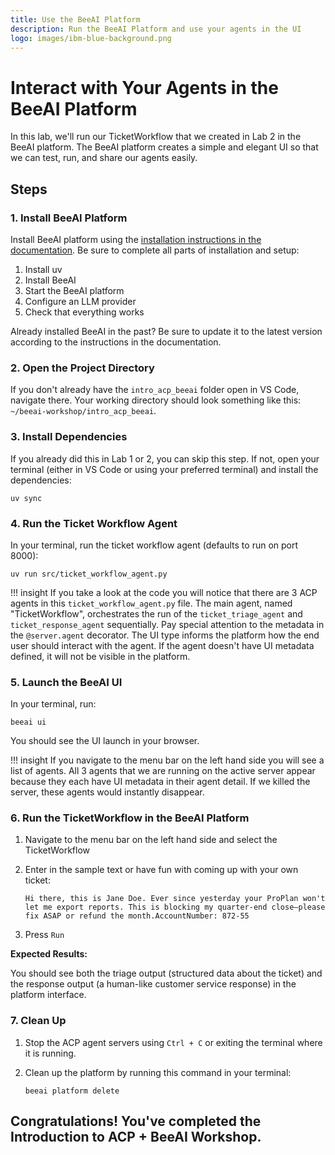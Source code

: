 ```yaml
---
title: Use the BeeAI Platform
description: Run the BeeAI Platform and use your agents in the UI
logo: images/ibm-blue-background.png
---
```


# Interact with Your Agents in the BeeAI Platform

In this lab, we'll run our TicketWorkflow that we created in Lab 2 in the BeeAI platform. The BeeAI platform creates a simple and elegant UI so that we can test, run, and share our agents easily.

## Steps

### 1. Install BeeAI Platform

Install BeeAI platform using the [installation instructions in the documentation](https://docs.beeai.dev/introduction/installation). Be sure to complete all parts of installation and setup:

1. Install uv
2. Install BeeAI
3. Start the BeeAI platform
4. Configure an LLM provider
5. Check that everything works

Already installed BeeAI in the past? Be sure to update it to the latest version according to the instructions in the documentation.

### 2. Open the Project Directory

If you don't already have the `intro_acp_beeai` folder open in VS Code, navigate there. Your working directory should look something like this: `~/beeai-workshop/intro_acp_beeai`.

### 3. Install Dependencies

If you already did this in Lab 1 or 2, you can skip this step. If not, open your terminal (either in VS Code or using your preferred terminal) and install the dependencies:

```shell
uv sync
```

### 4. Run the Ticket Workflow Agent

In your terminal, run the ticket workflow agent (defaults to run on port 8000):

```shell
uv run src/ticket_workflow_agent.py
```

!!! insight
    If you take a look at the code you will notice that there are 3 ACP agents in this `ticket_workflow_agent.py` file. The main agent, named "TicketWorkflow", orchestrates the run of the `ticket_triage_agent` and `ticket_response_agent` sequentially. Pay special attention to the metadata in the `@server.agent` decorator. The UI type informs the platform how the end user should interact with the agent. If the agent doesn't have UI metadata defined, it will not be visible in the platform.

### 5. Launch the BeeAI UI

In your terminal, run:

```shell
beeai ui
```

You should see the UI launch in your browser.

!!! insight
    If you navigate to the menu bar on the left hand side you will see a list of agents. All 3 agents that we are running on the active server appear because they each have UI metadata in their agent detail. If we killed the server, these agents would instantly disappear.

### 6. Run the TicketWorkflow in the BeeAI Platform

1. Navigate to the menu bar on the left hand side and select the TicketWorkflow
2. Enter in the sample text or have fun with coming up with your own ticket:

    ```text
    Hi there, this is Jane Doe. Ever since yesterday your ProPlan won't let me export reports. This is blocking my quarter-end close—please fix ASAP or refund the month.AccountNumber: 872-55
    ```

3. Press `Run`

**Expected Results:**

You should see both the triage output (structured data about the ticket) and the response output (a human-like customer service response) in the platform interface.

### 7. Clean Up

1. Stop the ACP agent servers using `Ctrl + C` or exiting the terminal where it is running.
2. Clean up the platform by running this command in your terminal:

    ```shell
    beeai platform delete
    ```

## Congratulations! You've completed the Introduction to ACP + BeeAI Workshop.
